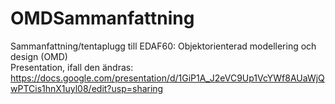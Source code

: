 # OMDSammanfattning
Sammanfattning/tentaplugg till EDAF60: Objektorienterad modellering och design (OMD)  
Presentation, ifall den ändras: https://docs.google.com/presentation/d/1GiP1A_J2eVC9Up1VcYWf8AUaWjQwPTCis1hnX1uyl08/edit?usp=sharing
